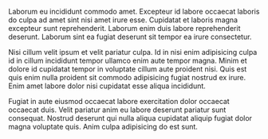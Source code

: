 Laborum eu incididunt commodo amet. Excepteur id labore occaecat laboris do culpa ad amet sint nisi amet irure esse. Cupidatat et laboris magna excepteur sunt reprehenderit. Laborum enim duis labore reprehenderit deserunt. Laborum sint ea fugiat deserunt sit tempor ea irure consectetur.

Nisi cillum velit ipsum et velit pariatur culpa. Id in nisi enim adipisicing culpa id in cillum incididunt tempor ullamco enim aute tempor magna. Minim et dolore id cupidatat tempor in voluptate cillum aute proident nisi. Quis est quis enim nulla proident sit commodo adipisicing fugiat nostrud ex irure. Enim amet labore dolor nisi cupidatat esse aliqua incididunt.

Fugiat in aute eiusmod occaecat labore exercitation dolor occaecat occaecat duis. Velit pariatur anim eu labore deserunt pariatur sunt consequat. Nostrud deserunt qui nulla aliqua cupidatat aliquip fugiat dolor magna voluptate quis. Anim culpa adipisicing do est sunt.
